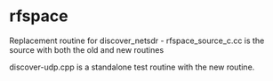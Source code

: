 # rfspace
Replacement routine for discover_netsdr - rfspace_source_c.cc is the source with both the old and new routines

discover-udp.cpp is a standalone test routine with the new routine.

